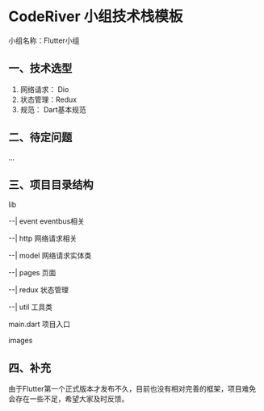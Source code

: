 # CodeRiver 小组技术栈模板

小组名称：Flutter小组

## 一、技术选型

1. 网络请求： Dio
2. 状态管理：Redux
3. 规范： Dart基本规范



## 二、待定问题
  ...


## 三、项目目录结构

lib

--| event    eventbus相关

--| http      网络请求相关

--| model   网络请求实体类

--| pages   页面

--| redux   状态管理

--| util         工具类

main.dart 项目入口



images







## 四、补充

由于Flutter第一个正式版本才发布不久，目前也没有相对完善的框架，项目难免会存在一些不足，希望大家及时反馈。